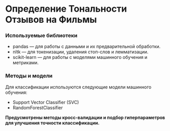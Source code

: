 # Определение Тональности Отзывов на Фильмы

### Используемые библиотеки
- pandas — для работы с данными и их предварительной обработки.  
- nltk — для токенизации, удаления стоп-слов и лемматизации.  
- scikit-learn — для работы с моделями машинного обучения и метриками.

### Методы и модели
Для классификации используются следующие модели машинного обучения:

- Support Vector Classifier (SVC)
- RandomForestClassifier

**Предусмотрены методы кросс-валидации и подбор гиперпараметров для улучшения точности классификации.**
